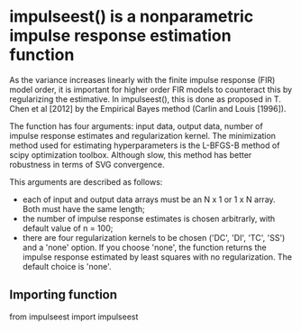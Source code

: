 # impulseest() is a nonparametric impulse response estimation function

As the variance increases linearly with the finite impulse response (FIR) model order, it is important for higher order FIR models to counteract this by regularizing the estimative. In impulseest(), this is done as proposed in T. Chen et al [2012] by the Empirical Bayes method (Carlin and Louis [1996]).

The function has four arguments: input data, output data, number of impulse response estimates and regularization kernel. The minimization method used for estimating hyperparameters is the L-BFGS-B method of scipy optimization toolbox. Although slow, this method has better robustness in terms of SVG convergence.

This arguments are described as follows:
- each of input and output data arrays must be an N x 1 or 1 x N array. Both must have the same length; 
- the number of impulse response estimates is chosen arbitrarly, with default value of n = 100; 
- there are four regularization kernels to be chosen ('DC', 'DI', 'TC', 'SS') and a 'none' option. If you choose 'none', the function returns the impulse response estimated by least squares with no regularization. The default choice is 'none'.

## Importing function

from impulseest import impulseest
